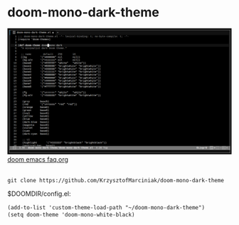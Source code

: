 # doom-mono-dark-theme
![theme.png](theme.png)
[doom emacs faq.org](https://github.com/doomemacs/doomemacs/blob/master/docs/faq.org#how-do-i-change-the-theme)

``` shell

git clone https://github.com/KrzysztofMarciniak/doom-mono-dark-theme
```
$DOOMDIR/config.el:
``` emacs-lisp
(add-to-list 'custom-theme-load-path "~/doom-mono-dark-theme")
(setq doom-theme 'doom-mono-white-black)
```
